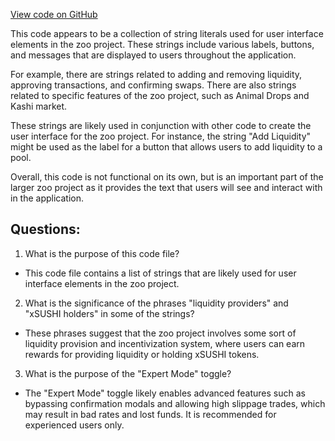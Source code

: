 [View code on GitHub](zoo-labs/zoo/blob/master/core/locale/ko.json)

This code appears to be a collection of string literals used for user interface elements in the zoo project. These strings include various labels, buttons, and messages that are displayed to users throughout the application. 

For example, there are strings related to adding and removing liquidity, approving transactions, and confirming swaps. There are also strings related to specific features of the zoo project, such as Animal Drops and Kashi market. 

These strings are likely used in conjunction with other code to create the user interface for the zoo project. For instance, the string "Add Liquidity" might be used as the label for a button that allows users to add liquidity to a pool. 

Overall, this code is not functional on its own, but is an important part of the larger zoo project as it provides the text that users will see and interact with in the application.
## Questions: 
 1. What is the purpose of this code file?
- This code file contains a list of strings that are likely used for user interface elements in the zoo project.

2. What is the significance of the phrases "liquidity providers" and "xSUSHI holders" in some of the strings?
- These phrases suggest that the zoo project involves some sort of liquidity provision and incentivization system, where users can earn rewards for providing liquidity or holding xSUSHI tokens.

3. What is the purpose of the "Expert Mode" toggle?
- The "Expert Mode" toggle likely enables advanced features such as bypassing confirmation modals and allowing high slippage trades, which may result in bad rates and lost funds. It is recommended for experienced users only.